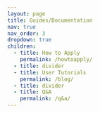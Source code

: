 ```yaml
---
layout: page
title: Guides/Documentation
nav: true
nav_order: 3
dropdown: true
children:
  - title: How to Apply
    permalink: /howtoapply/
  - title: divider
  - title: User Tutorials
    permalink: /blog/
  - title: divider
  - title: Q&A
    permalink: /q&a/
---
```

